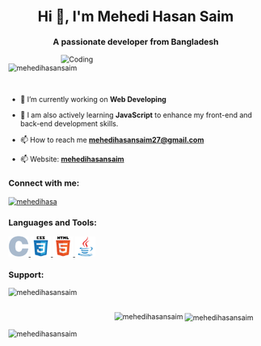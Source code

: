 
<h1 align="center">Hi 👋, I'm Mehedi Hasan Saim</h1>
<h3 align="center">A passionate developer from Bangladesh</h3>
<img align="right" alt="Coding" width="400" src="https://media.tenor.com/rePDfDWO3XoAAAAd/hacking.gif">

<p align="left"> <img src="https://komarev.com/ghpvc/?username=mehedihasansaim&label=Profile%20views&color=0e75b6&style=flat" alt="mehedihasansaim" /> </p>

<p align="left"> <a href="https://twitter.com/" target="blank"><img src="https://img.shields.io/twitter/follow/?logo=twitter&style=for-the-badge" alt="" /></a> </p>

- 🔭 I’m currently working on **Web Developing**

- 🌱 I am also actively learning **JavaScript** to enhance my front-end and back-end development skills.

- 📫 How to reach me **mehedihasansaim27@gmail.com**

- 📫 Website: **[mehedihasansaim](https://sites.google.com/diu.edu.bd/saim/home)**

<h3 align="left">Connect with me:</h3>
<p align="left">
<a href="[linkedin.com/in/mehedi-hasan-saim-835208292/](https://www.linkedin.com/in/mehedi-hasan-saim-835208292/)" target="blank"><img align="center" src="https://raw.githubusercontent.com/rahuldkjain/github-profile-readme-generator/master/src/images/icons/Social/linked-in-alt.svg" alt="mehedihasa" height="30" width="40" /></a>
</p>

<h3 align="left">Languages and Tools:</h3>
<p align="left"> <a href="https://www.cprogramming.com/" target="_blank" rel="noreferrer"> <img src="https://raw.githubusercontent.com/devicons/devicon/master/icons/c/c-original.svg" alt="c" width="40" height="40"/> </a> <a href="https://www.w3schools.com/css/" target="_blank" rel="noreferrer"> <img src="https://raw.githubusercontent.com/devicons/devicon/master/icons/css3/css3-original-wordmark.svg" alt="css3" width="40" height="40"/> </a> <a href="https://www.w3.org/html/" target="_blank" rel="noreferrer"> <img src="https://raw.githubusercontent.com/devicons/devicon/master/icons/html5/html5-original-wordmark.svg" alt="html5" width="40" height="40"/> </a> <a href="https://www.java.com" target="_blank" rel="noreferrer"> <img src="https://raw.githubusercontent.com/devicons/devicon/master/icons/java/java-original.svg" alt="java" width="40" height="40"/> </a> </p>

<h3 align="left">Support:</h3>
<p><a href="https://www.buymeacoffee.com/mehedihasansaim"> <img align="left" src="https://cdn.buymeacoffee.com/buttons/v2/default-yellow.png" height="50" width="210" alt="mehedihasansaim" /></a></p><br><br>

<p><img align="left" src="https://github-readme-stats.vercel.app/api/top-langs?username=mehedihasansaim&show_icons=true&locale=en&layout=compact" alt="mehedihasansaim" /></p>

<p>&nbsp;<img align="center" src="https://github-readme-stats.vercel.app/api?username=mehedihasansaim&show_icons=true&locale=en" alt="mehedihasansaim" /></p>

<p><img align="center" src="https://github-readme-streak-stats.herokuapp.com/?user=mehedihasansaim&" alt="mehedihasansaim" /></p>

